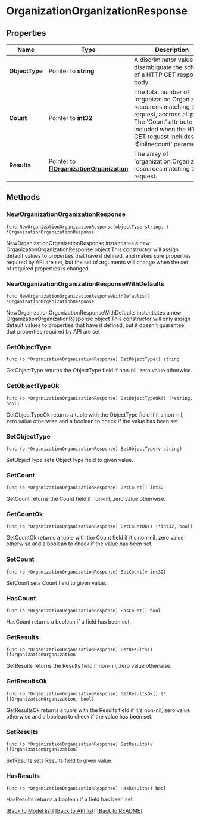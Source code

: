 # OrganizationOrganizationResponse

## Properties

Name | Type | Description | Notes
------------ | ------------- | ------------- | -------------
**ObjectType** | Pointer to **string** | A discriminator value to disambiguate the schema of a HTTP GET response body. | 
**Count** | Pointer to **int32** | The total number of &#39;organization.Organization&#39; resources matching the request, accross all pages. The &#39;Count&#39; attribute is included when the HTTP GET request includes the &#39;$inlinecount&#39; parameter. | [optional] 
**Results** | Pointer to [**[]OrganizationOrganization**](organization.Organization.md) | The array of &#39;organization.Organization&#39; resources matching the request. | [optional] 

## Methods

### NewOrganizationOrganizationResponse

`func NewOrganizationOrganizationResponse(objectType string, ) *OrganizationOrganizationResponse`

NewOrganizationOrganizationResponse instantiates a new OrganizationOrganizationResponse object
This constructor will assign default values to properties that have it defined,
and makes sure properties required by API are set, but the set of arguments
will change when the set of required properties is changed

### NewOrganizationOrganizationResponseWithDefaults

`func NewOrganizationOrganizationResponseWithDefaults() *OrganizationOrganizationResponse`

NewOrganizationOrganizationResponseWithDefaults instantiates a new OrganizationOrganizationResponse object
This constructor will only assign default values to properties that have it defined,
but it doesn't guarantee that properties required by API are set

### GetObjectType

`func (o *OrganizationOrganizationResponse) GetObjectType() string`

GetObjectType returns the ObjectType field if non-nil, zero value otherwise.

### GetObjectTypeOk

`func (o *OrganizationOrganizationResponse) GetObjectTypeOk() (*string, bool)`

GetObjectTypeOk returns a tuple with the ObjectType field if it's non-nil, zero value otherwise
and a boolean to check if the value has been set.

### SetObjectType

`func (o *OrganizationOrganizationResponse) SetObjectType(v string)`

SetObjectType sets ObjectType field to given value.


### GetCount

`func (o *OrganizationOrganizationResponse) GetCount() int32`

GetCount returns the Count field if non-nil, zero value otherwise.

### GetCountOk

`func (o *OrganizationOrganizationResponse) GetCountOk() (*int32, bool)`

GetCountOk returns a tuple with the Count field if it's non-nil, zero value otherwise
and a boolean to check if the value has been set.

### SetCount

`func (o *OrganizationOrganizationResponse) SetCount(v int32)`

SetCount sets Count field to given value.

### HasCount

`func (o *OrganizationOrganizationResponse) HasCount() bool`

HasCount returns a boolean if a field has been set.

### GetResults

`func (o *OrganizationOrganizationResponse) GetResults() []OrganizationOrganization`

GetResults returns the Results field if non-nil, zero value otherwise.

### GetResultsOk

`func (o *OrganizationOrganizationResponse) GetResultsOk() (*[]OrganizationOrganization, bool)`

GetResultsOk returns a tuple with the Results field if it's non-nil, zero value otherwise
and a boolean to check if the value has been set.

### SetResults

`func (o *OrganizationOrganizationResponse) SetResults(v []OrganizationOrganization)`

SetResults sets Results field to given value.

### HasResults

`func (o *OrganizationOrganizationResponse) HasResults() bool`

HasResults returns a boolean if a field has been set.


[[Back to Model list]](../README.md#documentation-for-models) [[Back to API list]](../README.md#documentation-for-api-endpoints) [[Back to README]](../README.md)


